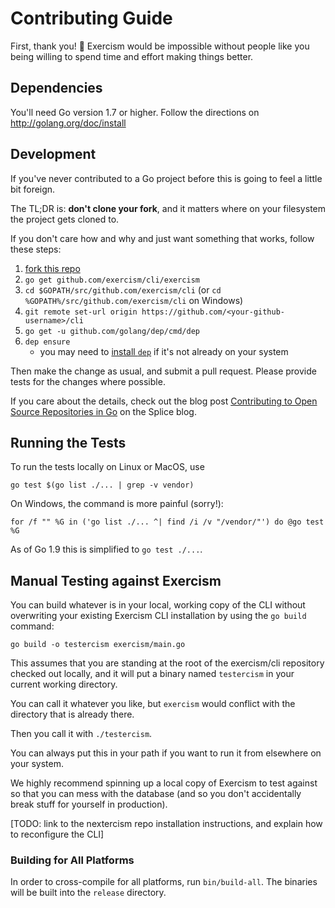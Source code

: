 # Contributing Guide

First, thank you! :tada:
Exercism would be impossible without people like you being willing to spend time and effort making things better.

## Dependencies

You'll need Go version 1.7 or higher. Follow the directions on http://golang.org/doc/install

## Development

If you've never contributed to a Go project before this is going to feel a little bit foreign.

The TL;DR is: **don't clone your fork**, and it matters where on your filesystem the project gets cloned to.

If you don't care how and why and just want something that works, follow these steps:

1. [fork this repo][fork]
1. `go get github.com/exercism/cli/exercism`
1. `cd $GOPATH/src/github.com/exercism/cli` (or `cd %GOPATH%/src/github.com/exercism/cli` on Windows)
1. `git remote set-url origin https://github.com/<your-github-username>/cli`
1. `go get -u github.com/golang/dep/cmd/dep`
1. `dep ensure`
    * you may need to [install `dep`](https://github.com/golang/dep) if it's not already on your system

Then make the change as usual, and submit a pull request. Please provide tests for the changes where possible.

If you care about the details, check out the blog post [Contributing to Open Source Repositories in Go][contrib-blog] on the Splice blog.

## Running the Tests

To run the tests locally on Linux or MacOS, use

```
go test $(go list ./... | grep -v vendor)
```

On Windows, the command is more painful (sorry!):

```
for /f "" %G in ('go list ./... ^| find /i /v "/vendor/"') do @go test %G
```

As of Go 1.9 this is simplified to `go test ./...`.

## Manual Testing against Exercism

You can build whatever is in your local, working copy of the CLI without overwriting your existing Exercism
CLI installation by using the `go build` command:

```
go build -o testercism exercism/main.go
```

This assumes that you are standing at the root of the exercism/cli repository checked out locally, and it will put a binary named `testercism` in your current working directory.

You can call it whatever you like, but `exercism` would conflict with the directory that is already there.

Then you call it with `./testercism`.

You can always put this in your path if you want to run it from elsewhere on your system.

We highly recommend spinning up a local copy of Exercism to test against so that you can mess with the database (and so you don't accidentally break stuff for yourself in production).

[TODO: link to the nextercism repo installation instructions, and explain how to reconfigure the CLI]

### Building for All Platforms

In order to cross-compile for all platforms, run `bin/build-all`. The binaries
will be built into the `release` directory.

[fork]: https://github.com/exercism/cli/fork
[contrib-blog]: https://splice.com/blog/contributing-open-source-git-repositories-go/
